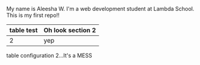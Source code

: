My name is Aleesha W. I'm a web development student at Lambda School. This is my first repo!!

|table test| Oh look section 2|
|----------|------------------|
|    2     |      yep         |


table configuration 2...It's a MESS 

